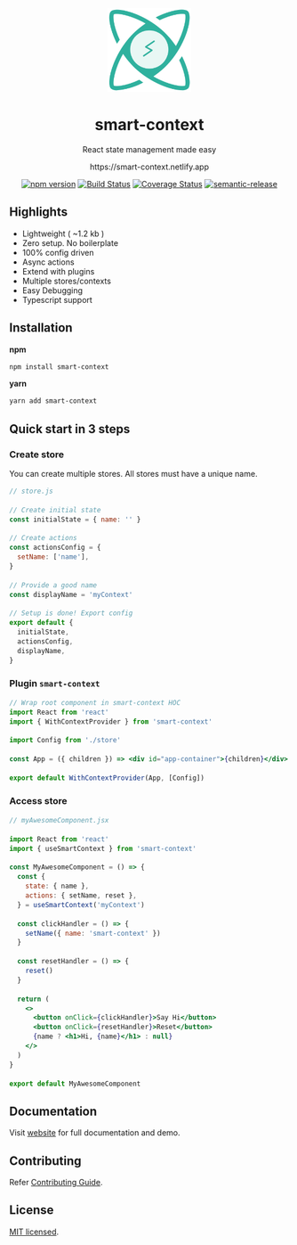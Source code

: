 <div align="center">

<a href="https://smart-context.netlify.app" target="_blank">
<img src='assets/smart-context-logo.png' height='150' alt='Logo' aria-label='smart-context' />
</a>

<h1>smart-context</h1>

<p>React state management made easy</p>
<p>https://smart-context.netlify.app</p>

[![npm version](https://badge.fury.io/js/smart-context.svg)](https://badge.fury.io/js/smart-context) [![Build Status](https://travis-ci.com/achaljain/smart-context.svg?branch=master)](https://travis-ci.com/achaljain/smart-context) [![Coverage Status](https://coveralls.io/repos/github/achaljain/smart-context/badge.svg?branch=master)](https://coveralls.io/github/achaljain/smart-context?branch=master) [![semantic-release](https://img.shields.io/badge/%20%20%F0%9F%93%A6%F0%9F%9A%80-semantic--release-e10079.svg)](https://github.com/semantic-release/semantic-release)

</div>

## Highlights

- Lightweight ( ~1.2 kb )
- Zero setup. No boilerplate
- 100% config driven
- Async actions
- Extend with plugins
- Multiple stores/contexts
- Easy Debugging
- Typescript support

## Installation

**npm**

```sh
npm install smart-context
```

**yarn**

```sh
yarn add smart-context
```

## Quick start in 3 steps

### Create store

You can create multiple stores. All stores must have a unique name.

```js
// store.js

// Create initial state
const initialState = { name: '' }

// Create actions
const actionsConfig = {
  setName: ['name'],
}

// Provide a good name
const displayName = 'myContext'

// Setup is done! Export config
export default {
  initialState,
  actionsConfig,
  displayName,
}
```

### Plugin `smart-context`

```jsx
// Wrap root component in smart-context HOC
import React from 'react'
import { WithContextProvider } from 'smart-context'

import Config from './store'

const App = ({ children }) => <div id="app-container">{children}</div>

export default WithContextProvider(App, [Config])
```

### Access store

```jsx
// myAwesomeComponent.jsx

import React from 'react'
import { useSmartContext } from 'smart-context'

const MyAwesomeComponent = () => {
  const {
    state: { name },
    actions: { setName, reset },
  } = useSmartContext('myContext')

  const clickHandler = () => {
    setName({ name: 'smart-context' })
  }

  const resetHandler = () => {
    reset()
  }

  return (
    <>
      <button onClick={clickHandler}>Say Hi</button>
      <button onClick={resetHandler}>Reset</button>
      {name ? <h1>Hi, {name}</h1> : null}
    </>
  )
}

export default MyAwesomeComponent
```

## Documentation

Visit [website](https://smart-context.netlify.app) for full documentation and demo.

## Contributing

Refer [Contributing Guide](./CONTRIBUTING.md).

## License

[MIT licensed](./LICENSE).
